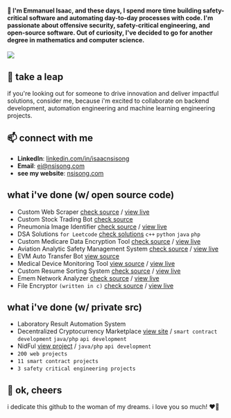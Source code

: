 #### 👋 I'm Emmanuel Isaac, and these days, I spend more time building safety-critical software and automating day-to-day processes with code. I'm passionate about offensive security, safety-critical engineering, and open-source software. Out of curiosity, I've decided to go for another degree in mathematics and computer science.

![](https://komarev.com/ghpvc/?username=1cbyc&color=blueviolet)

## 🔭 take a leap
if you're looking out for someone to drive innovation and deliver impactful solutions, consider me, because i'm excited to collaborate on backend development, automation engineering and machine learning engineering projects.

## 📫 connect with me
- **LinkedIn**: [linkedin.com/in/isaacnsisong](https://linkedin.com/in/isaacnsisong)
- **Email**: [ei@nsisong.com](mailto:ei@nsisong.com)
- **see my website**: [nsisong.com](https://nsisong.com/)

## what i've done (w/ open source code)
- Custom Web Scraper [check source](https://github.com/1cbyc/1cbyc-web-scraper) / [view live](https://webscraper.nsisong.com)
- Custom Stock Trading Bot [check source](https://github.com/1cbyc/1cbyc-trading-bot)
- Pneumonia Image Identifier [check source](https://github.com/1cbyc/image_classification) / [view live]()
- DSA Solutions `for Leetcode` [check solutions](https://github.com/1cbyc/leetcode) `c++` `python` `java` `php`
- Custom Medicare Data Encryption Tool [check source](https://github.com/1cbyc/healthcare_data_encryption_tool) / [view live]()
- Aviation Analytic Safety Management System [check source](https://github.com/1cbyc/aviation-safety-management-system) / [view live](asms.nsisong.com)
- EVM Auto Transfer Bot [view source](https://github.com/1cbyc/EVM-AutoTransfer-Bot)
- Medical Device Monitoring Tool [view source](https://github.com/1cbyc/medical_device_monitor) / [view live]()
- Custom Resume Sorting System [check source](https://github.com/1cbyc/resume_screener) / [view live]()
- Emem Network Analyzer [check source](https://github.com/1cbyc/emem_network_analyzer) / [view live]()
- File Encryptor `(written in c)` [check source](https://github.com/1cbyc/c-file-encryptor) / [view live]()

## what i've done (w/ private src)
- Laboratory Result Automation System 
- Decentralized Cryptocurrency Marketplace [view site](https://p2pfi.co/)  / `smart contract development` `java/php` `api development`
- NidFul [view project](https://nidful.com/) / `java/php`  `api development`
- `200 web projects`
- `11 smart contract projects`
- `3 safety critical engineering projects`

[//]: # (- `i have more than 200 web projects to showcase, and a little over 11 smart contract development projects to showcase here and 3 safety critical engineering project to showcase &#40;for healthcare, ofcourse&#41;`)


## 💖 ok, cheers
i dedicate this github to the woman of my dreams. i love you so much! ❤️🌹
